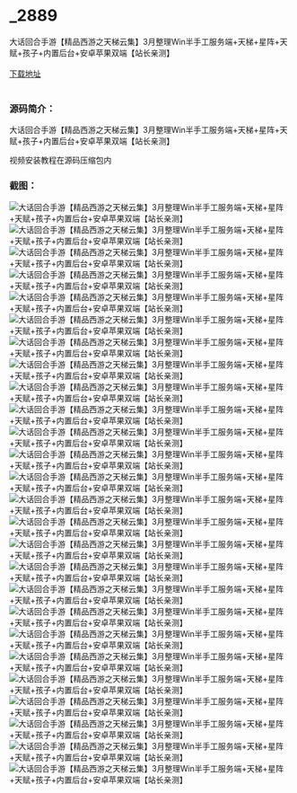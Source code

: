 # _2889
大话回合手游【精品西游之天梯云集】3月整理Win半手工服务端+天梯+星阵+天赋+孩子+内置后台+安卓苹果双端【站长亲测】
<br/></br>
[下载地址](https://www.uuid2.com/2889.html "下载地址")
<br/></br>
<h3>源码简介：</h3>
<p>大话回合手游【精品西游之天梯云集】3月整理Win半手工服务端+天梯+星阵+天赋+孩子+内置后台+安卓苹果双端【站长亲测】<p>
<p>视频安装教程在源码压缩包内<p>
<h3>截图：</h3>
<img src="https://www.uuid2.com/wp-content/uploads/img/202203/6ea71a6680.jpg" alt="大话回合手游【精品西游之天梯云集】3月整理Win半手工服务端+天梯+星阵+天赋+孩子+内置后台+安卓苹果双端【站长亲测】"><img src="https://www.uuid2.com/wp-content/uploads/img/202203/6ea71a6756.jpg" alt="大话回合手游【精品西游之天梯云集】3月整理Win半手工服务端+天梯+星阵+天赋+孩子+内置后台+安卓苹果双端【站长亲测】"><img src="https://www.uuid2.com/wp-content/uploads/img/202203/6ea71a6821.jpg" alt="大话回合手游【精品西游之天梯云集】3月整理Win半手工服务端+天梯+星阵+天赋+孩子+内置后台+安卓苹果双端【站长亲测】"><img src="https://www.uuid2.com/wp-content/uploads/img/202203/6ea71a6465.jpg" alt="大话回合手游【精品西游之天梯云集】3月整理Win半手工服务端+天梯+星阵+天赋+孩子+内置后台+安卓苹果双端【站长亲测】"><img src="https://www.uuid2.com/wp-content/uploads/img/202203/6ea71a6423.jpg" alt="大话回合手游【精品西游之天梯云集】3月整理Win半手工服务端+天梯+星阵+天赋+孩子+内置后台+安卓苹果双端【站长亲测】"><img src="https://www.uuid2.com/wp-content/uploads/img/202203/6ea71a6455.jpg" alt="大话回合手游【精品西游之天梯云集】3月整理Win半手工服务端+天梯+星阵+天赋+孩子+内置后台+安卓苹果双端【站长亲测】"><img src="https://www.uuid2.com/wp-content/uploads/img/202203/b06dfdb364.jpg" alt="大话回合手游【精品西游之天梯云集】3月整理Win半手工服务端+天梯+星阵+天赋+孩子+内置后台+安卓苹果双端【站长亲测】"><img src="https://www.uuid2.com/wp-content/uploads/img/202203/b06dfdb484.jpg" alt="大话回合手游【精品西游之天梯云集】3月整理Win半手工服务端+天梯+星阵+天赋+孩子+内置后台+安卓苹果双端【站长亲测】"><img src="https://www.uuid2.com/wp-content/uploads/img/202203/b06dfdb838.jpg" alt="大话回合手游【精品西游之天梯云集】3月整理Win半手工服务端+天梯+星阵+天赋+孩子+内置后台+安卓苹果双端【站长亲测】"><img src="https://www.uuid2.com/wp-content/uploads/img/202203/b06dfdb141.jpg" alt="大话回合手游【精品西游之天梯云集】3月整理Win半手工服务端+天梯+星阵+天赋+孩子+内置后台+安卓苹果双端【站长亲测】"><img src="https://www.uuid2.com/wp-content/uploads/img/202203/b06dfdb870.jpg" alt="大话回合手游【精品西游之天梯云集】3月整理Win半手工服务端+天梯+星阵+天赋+孩子+内置后台+安卓苹果双端【站长亲测】"><img src="https://www.uuid2.com/wp-content/uploads/img/202203/b06dfdb861.jpg" alt="大话回合手游【精品西游之天梯云集】3月整理Win半手工服务端+天梯+星阵+天赋+孩子+内置后台+安卓苹果双端【站长亲测】"><img src="https://www.uuid2.com/wp-content/uploads/img/202203/b61817f318.jpg" alt="大话回合手游【精品西游之天梯云集】3月整理Win半手工服务端+天梯+星阵+天赋+孩子+内置后台+安卓苹果双端【站长亲测】"><img src="https://www.uuid2.com/wp-content/uploads/img/202203/b61817f982.jpg" alt="大话回合手游【精品西游之天梯云集】3月整理Win半手工服务端+天梯+星阵+天赋+孩子+内置后台+安卓苹果双端【站长亲测】"><img src="https://www.uuid2.com/wp-content/uploads/img/202203/b61817f524.jpg" alt="大话回合手游【精品西游之天梯云集】3月整理Win半手工服务端+天梯+星阵+天赋+孩子+内置后台+安卓苹果双端【站长亲测】"><img src="https://www.uuid2.com/wp-content/uploads/img/202203/b61817f677.jpg" alt="大话回合手游【精品西游之天梯云集】3月整理Win半手工服务端+天梯+星阵+天赋+孩子+内置后台+安卓苹果双端【站长亲测】"><img src="https://www.uuid2.com/wp-content/uploads/img/202203/b61817f524.jpg" alt="大话回合手游【精品西游之天梯云集】3月整理Win半手工服务端+天梯+星阵+天赋+孩子+内置后台+安卓苹果双端【站长亲测】"><img src="https://www.uuid2.com/wp-content/uploads/img/202203/b61817f700.jpg" alt="大话回合手游【精品西游之天梯云集】3月整理Win半手工服务端+天梯+星阵+天赋+孩子+内置后台+安卓苹果双端【站长亲测】"><img src="https://www.uuid2.com/wp-content/uploads/img/202203/b61817f204.jpg" alt="大话回合手游【精品西游之天梯云集】3月整理Win半手工服务端+天梯+星阵+天赋+孩子+内置后台+安卓苹果双端【站长亲测】"><img src="https://www.uuid2.com/wp-content/uploads/img/202203/8ed4502631.jpg" alt="大话回合手游【精品西游之天梯云集】3月整理Win半手工服务端+天梯+星阵+天赋+孩子+内置后台+安卓苹果双端【站长亲测】"><img src="https://www.uuid2.com/wp-content/uploads/img/202203/8ed4502895.jpg" alt="大话回合手游【精品西游之天梯云集】3月整理Win半手工服务端+天梯+星阵+天赋+孩子+内置后台+安卓苹果双端【站长亲测】"><img src="https://www.uuid2.com/wp-content/uploads/img/202203/8ed4502912.jpg" alt="大话回合手游【精品西游之天梯云集】3月整理Win半手工服务端+天梯+星阵+天赋+孩子+内置后台+安卓苹果双端【站长亲测】"><img src="https://www.uuid2.com/wp-content/uploads/img/202203/8ed4502524.jpg" alt="大话回合手游【精品西游之天梯云集】3月整理Win半手工服务端+天梯+星阵+天赋+孩子+内置后台+安卓苹果双端【站长亲测】"><img src="https://www.uuid2.com/wp-content/uploads/img/202203/8ed4502452.jpg" alt="大话回合手游【精品西游之天梯云集】3月整理Win半手工服务端+天梯+星阵+天赋+孩子+内置后台+安卓苹果双端【站长亲测】"><img src="https://www.uuid2.com/wp-content/uploads/img/202203/8ed4502483.jpg" alt="大话回合手游【精品西游之天梯云集】3月整理Win半手工服务端+天梯+星阵+天赋+孩子+内置后台+安卓苹果双端【站长亲测】"><img src="https://www.uuid2.com/wp-content/uploads/img/202203/8ed4502463.jpg" alt="大话回合手游【精品西游之天梯云集】3月整理Win半手工服务端+天梯+星阵+天赋+孩子+内置后台+安卓苹果双端【站长亲测】">
